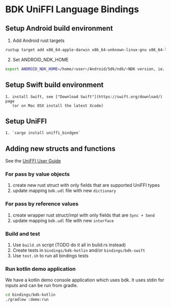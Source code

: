 # BDK UniFFI Language Bindings

## Setup Android build environment

   1. Add Android rust targets

   ```sh
   rustup target add x86_64-apple-darwin x86_64-unknown-linux-gnu x86_64-linux-android aarch64-linux-android armv7-linux-androideabi i686-linux-android
   ```

   2. Set ANDROID_NDK_HOME
   
   ```sh
   export ANDROID_NDK_HOME=/home/<user>/Android/Sdk/ndk/<NDK version, ie. 21.4.7075529>
   ```

## Setup Swift build environment

    1. install Swift, see ["Download Swift"](https://swift.org/download/) page  
       (or on Mac OSX install the latest Xcode)

## Setup UniFFI

    1. `cargo install uniffi_bindgen`

## Adding new structs and functions

See the [UniFFI User Guide](https://mozilla.github.io/uniffi-rs/)

### For pass by value objects

   1. create new rust struct with only fields that are supported UniFFI types
   2. update mapping `bdk.udl` file with new `dictionary`

### For pass by reference values 

   1. create wrapper rust struct/impl with only fields that are `Sync + Send`
   2. update mapping `bdk.udl` file with new `interface`

### Build and test

   1. Use `build.sh` script (TODO do it all in build.rs instead) 
   2. Create tests in `bindings/bdk-kotlin` and/or `bindings/bdk-swift`
   3. Use `test.sh` to run all bindings tests

### Run kotlin demo application

We have a kotlin demo console application which uses bdk.
It uses stdin for inputs and can be run from gradle.

```sh
cd bindings/bdk-kotlin
./gradlew :demo:run
```

